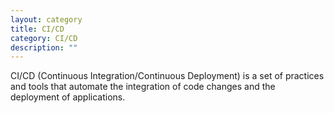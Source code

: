 ```yaml
---
layout: category
title: CI/CD
category: CI/CD
description: ""
---
```


CI/CD (Continuous Integration/Continuous Deployment) is a set of practices and tools that automate the integration of code changes and the deployment of applications.